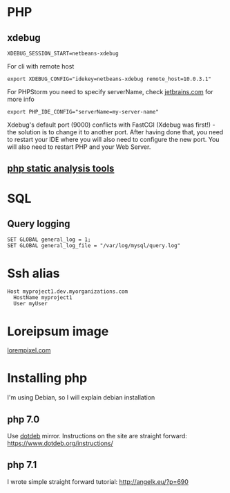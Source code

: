 # PHP

## xdebug
```shell
XDEBUG_SESSION_START=netbeans-xdebug
```
For cli with remote host
```shell
export XDEBUG_CONFIG="idekey=netbeans-xdebug remote_host=10.0.3.1"
```

For PHPStorm you need to specify serverName, check [jetbrains.com](https://www.jetbrains.com/help/phpstorm/debugging-a-php-cli-script.html) for more info
```
export PHP_IDE_CONFIG="serverName=my-server-name"
```

Xdebug's default port (9000) conflicts with FastCGI (Xdebug was first!) - the solution is to change it to another port. After having done that, you need to restart your IDE where you will also need to configure the new port. You will also need to restart PHP and your Web Server.

## [php static analysis tools](https://github.com/exakat/php-static-analysis-tools)

# SQL

## Query logging
```
SET GLOBAL general_log = 1;
SET GLOBAL general_log_file = "/var/log/mysql/query.log"
```


# Ssh alias
```
Host myproject1.dev.myorganizations.com
  HostName myproject1
  User myUser
```

# Loreipsum image
[lorempixel.com](http://lorempixel.com/)

# Installing php
I'm using Debian, so I will explain debian installation

## php 7.0
Use [dotdeb](https://www.dotdeb.org/mirrors/) mirror.
Instructions on the site are straight forward: https://www.dotdeb.org/instructions/

## php 7.1
I wrote simple straight forward tutorial: http://angelk.eu/?p=690
